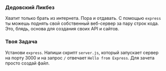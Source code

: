 ### Дедовский Ликбез

Хватит только брать из интернета. Пора и отдавать. С помощью `express` ты можешь поднять свой собственный веб-сервер за пару строк кода. Это, блядь, основа для создания своих API и сайтов.

### Твоя Задача

Установи `express`. Напиши скрипт `server.js`, который запускает сервер на порту 3000 и на запрос `/` отвечает `Hello from Express`. Для зачета просто создай файл.